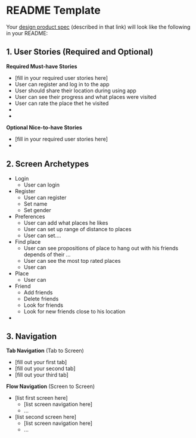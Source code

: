 
# README Template

Your [design product spec](https://hackmd.io/SR5ovxoOTQ6cCrvQ33qnGw?edit) (described in that link) will look like the following in your README:

## 1. User Stories (Required and Optional)

**Required Must-have Stories**

 * [fill in your required user stories here]
 * User can register and log in to the app
 * User should share their location during using app
 * User can see their progress and what places were visited
 * User can rate the place thet he visited
 *
 *

**Optional Nice-to-have Stories**

 * [fill in your required user stories here]
 * 

## 2. Screen Archetypes

 * Login
   * User can login
 * Register
   * User can register
   * Set name
   * Set gender
 * Preferences
   * User can add what places he likes
   * User can set up range of distance to places
   * User can set....
 * Find place
   * User can see propositions of place to hang out with his friends depends of their ...
   * User can see the most top rated places
   * User can 
 * Place
   * User can 
 * Friend
   * Add friends
   * Delete friends
   * Look for friends
   * Look for new friends close to his location
 * 
   
 

## 3. Navigation

**Tab Navigation** (Tab to Screen)

 * [fill out your first tab]
 * [fill out your second tab]
 * [fill out your third tab]

**Flow Navigation** (Screen to Screen)

 * [list first screen here]
   * [list screen navigation here]
   * ...
 * [list second screen here]
   * [list screen navigation here]
   * ...
